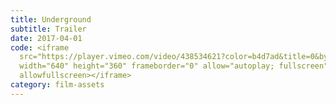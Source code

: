 ```yaml
---
title: Underground
subtitle: Trailer
date: 2017-04-01
code: <iframe
  src="https://player.vimeo.com/video/438534621?color=b4d7ad&title=0&byline=0&portrait=0"
  width="640" height="360" frameborder="0" allow="autoplay; fullscreen"
  allowfullscreen></iframe>
category: film-assets
---
```


